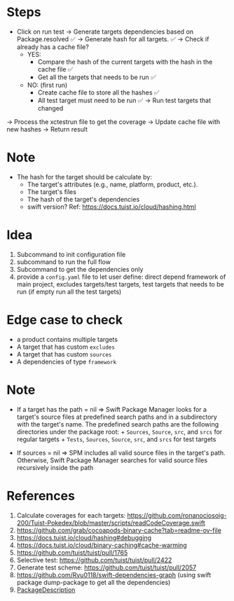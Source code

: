 
# Steps

- Click on run test
-> Generate targets dependencies based on Package.resolved ✅
-> Generate hash for all targets. ✅
-> Check if already has a cache file? 
    + YES: 
        + Compare the hash of the current targets with the hash in the cache file ✅
        + Get all the targets that needs to be run ✅
    + NO: (first run)
        + Create cache file to store all the hashes ✅ 
        + All test target must need to be run ✅
-> Run test targets that changed

-> Process the xctestrun file to get the coverage
-> Update cache file with new hashes
-> Return result

# Note

- The hash for the target should be calculate by:
  + The target's attributes (e.g., name, platform, product, etc.).
  + The target's files
  + The hash of the target's dependencies
  + swift version?
  Ref: https://docs.tuist.io/cloud/hashing.html

# Idea

1. Subcommand to init configuration file
2. subcommand to run the full flow
3. Subcommand to get the dependencies only
4. provide a `config.yaml` file to let user define: direct depend framework of main project, excludes targets/test targets, test targets that needs to be run (if empty run all the test targets)

# Edge case to check

- a product contains multiple targets
- A target that has custom `excludes`
- A target that has custom `sources`
- A dependencies of type `framework`   

# Note

- If a target has the path = nil => Swift Package Manager looks for a target's source files at predefined search paths and in a subdirectory with the target's name.
    The predefined search paths are the following directories under the package root:
        + `Sources`, `Source`, `src`, and `srcs` for regular targets
        + `Tests`, `Sources`, `Source`, `src`, and `srcs` for test targets
        
- If sources = nil => SPM includes all valid source files in the target's path. Otherwise, Swift Package Manager searches for valid source files recursively inside the path

# References

1. Calculate coverages for each targets: https://github.com/ronanociosoig-200/Tuist-Pokedex/blob/master/scripts/readCodeCoverage.swift
2. https://github.com/grab/cocoapods-binary-cache?tab=readme-ov-file
3. https://docs.tuist.io/cloud/hashing#debugging
4. https://docs.tuist.io/cloud/binary-caching#cache-warming
5. https://github.com/tuist/tuist/pull/1765
7. Selective test: https://github.com/tuist/tuist/pull/2422
8. Generate test scheme: https://github.com/tuist/tuist/pull/2057
9. https://github.com/Ryu0118/swift-dependencies-graph (using swift package dump-package to get all the dependencies)
10. [PackageDescription](https://developer.apple.com/documentation/packagedescription)
